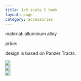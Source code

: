 ```yaml
---
title: 1/6 scale S hook
layout: page
category: accessories
---
```




material: alluminum alloy

price: 

design is based on Panzer Tracts.

<div class="row">
	<div class="col">
		<img src="{{ site.url }}/assets/accessories/shook/1.jpg">
	</div>
	<div class="col">
		<img src="{{ site.url }}/assets/accessories/shook/2.jpg">
	</div>
	<div class="col">
		<img src="{{ site.url }}/assets/accessories/shook/3.jpg">
	</div>
</div>




